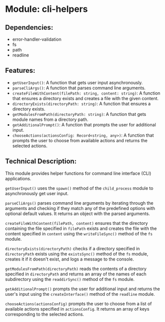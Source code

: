 # Module: cli-helpers

## Dependencies:
- error-handler-validation
- fs
- path
- readline

## Features: 
- `getUserInput()`: A function that gets user input asynchronously.
- `parseCliArgs()`: A function that parses command line arguments.
- `createFileWithContent(filePath: string, content: string)`: A function that ensures a directory exists and creates a file with the given content.
- `directoryExists(directoryPath: string)`: A function that ensures a directory exists.
- `getModulesFromPath(directoryPath: string)`: A function that gets module names from a directory path.
- `getAdditionalPrompt()`: A function that prompts the user for additional input.
- `chooseActions(actionsConfig: Record<string, any>)`: A function that prompts the user to choose from available actions and returns the selected actions.

## Technical Description:
This module provides helper functions for command line interface (CLI) applications. 

`getUserInput()` uses the `spawn()` method of the `child_process` module to asynchronously get user input.

`parseCliArgs()` parses command line arguments by iterating through the arguments and checking if they match any of the predefined options with optional default values. It returns an object with the parsed arguments.

`createFileWithContent(filePath, content)` ensures that the directory containing the file specified in `filePath` exists and creates the file with the content specified in `content` using the `writeFileSync()` method of the `fs` module.

`directoryExists(directoryPath)` checks if a directory specified in `directoryPath` exists using the `existsSync()` method of the `fs` module, creates it if it doesn't exist, and logs a message to the console.

`getModulesFromPath(directoryPath)` reads the contents of a directory specified in `directoryPath` and returns an array of the names of each subdirectory using the `readdirSync()` method of the `fs` module.

`getAdditionalPrompt()` prompts the user for additional input and returns the user's input using the `createInterface()` method of the `readline` module.

`chooseActions(actionsConfig)` prompts the user to choose from a list of available actions specified in `actionsConfig`. It returns an array of keys corresponding to the selected actions.